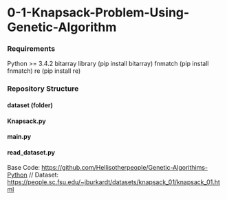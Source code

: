 # 0-1-Knapsack-Problem-Using-Genetic-Algorithm
### Requirements
Python >= 3.4.2
bitarray library (pip install bitarray)
fnmatch (pip install fnmatch)
re (pip install re)
### Repository Structure
#### dataset (folder) 
#### Knapsack.py
#### main.py
#### read_dataset.py

Base Code: https://github.com/Hellisotherpeople/Genetic-Algorithims-Python
// Dataset: https://people.sc.fsu.edu/~jburkardt/datasets/knapsack_01/knapsack_01.html
